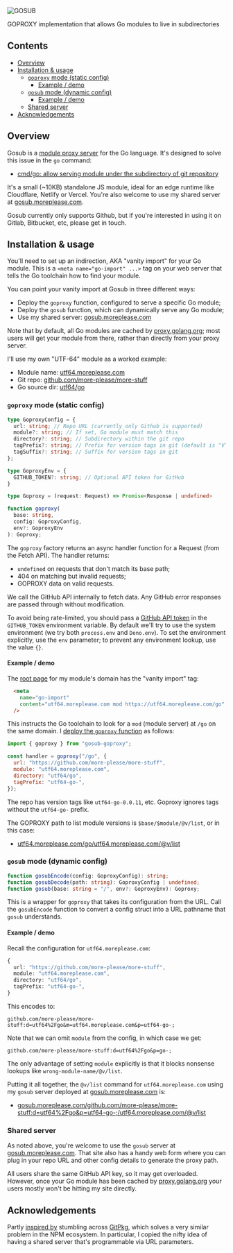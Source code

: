 ![GOSUB](https://raw.githubusercontent.com/more-please/more-stuff/main/gosub/gosub.svg)

GOPROXY implementation that allows Go modules to live in subdirectories

## Contents

<!-- toc -->

- [Overview](#overview)
- [Installation & usage](#installation--usage)
  * [`goproxy` mode (static config)](#goproxy-mode-static-config)
    + [Example / demo](#example--demo)
  * [`gosub` mode (dynamic config)](#gosub-mode-dynamic-config)
    + [Example / demo](#example--demo-1)
  * [Shared server](#shared-server)
- [Acknowledgements](#acknowledgements)

<!-- tocstop -->

## Overview

Gosub is a [module proxy server](https://go.dev/ref/mod#goproxy-protocol) for the Go language. It's designed to solve this issue in the `go` command:

- [cmd/go: allow serving module under the subdirectory of git repository](https://github.com/golang/go/issues/34055)

It's a small (~10KB) standalone JS module, ideal for an edge runtime like Cloudflare, Netlify or Vercel. You're also welcome to use my shared server at [gosub.moreplease.com](https://gosub.moreplease.com).

Gosub currently only supports Github, but if you're interested in using it on Gitlab, Bitbucket, etc, please get in touch.

## Installation & usage

You'll need to set up an indirection, AKA "vanity import" for your Go module. This is a `<meta name="go-import" ...>` tag on your web server that tells the Go toolchain how to find your module.

You can point your vanity import at Gosub in three different ways:

- Deploy the `goproxy` function, configured to serve a specific Go module;
- Deploy the `gosub` function, which can dynamically serve any Go module;
- Use my shared server: [gosub.moreplease.com](https://gosub.moreplease.com)

Note that by default, all Go modules are cached by [proxy.golang.org](https://proxy.golang.org); most users will get your module from there, rather than directly from your proxy server.

I'll use my own "UTF-64" module as a worked example:

- Module name: [utf64.moreplease.com](https://utf64.moreplease.com)
- Git repo: [github.com/more-please/more-stuff](https://github.com/more-please/more-stuff)
- Go source dir: [utf64/go](https://github.com/more-please/more-stuff/tree/main/utf64/go)

### `goproxy` mode (static config)

```TypeScript
type GoproxyConfig = {
  url: string; // Repo URL (currently only Github is supported)
  module?: string; // If set, Go module must match this
  directory?: string; // Subdirectory within the git repo
  tagPrefix?: string; // Prefix for version tags in git (default is "V")
  tagSuffix?: string; // Suffix for version tags in git
};

type GoproxyEnv = {
  GITHUB_TOKEN?: string; // Optional API token for GitHub
}

type Goproxy = (request: Request) => Promise<Response | undefined>

function goproxy(
  base: string,
  config: GoproxyConfig,
  env?: GoproxyEnv
): Goproxy;
```

The `goproxy` factory returns an async handler function for a Request (from the Fetch API). The handler returns:

- `undefined` on requests that don't match its base path;
- 404 on matching but invalid requests;
- GOPROXY data on valid requests.

We call the GitHub API internally to fetch data. Any GitHub error responses are passed through without modification.

To avoid being rate-limited, you should pass a [GitHub API token](https://docs.github.com/en/rest/overview/authenticating-to-the-rest-api?apiVersion=2022-11-28) in the `GITHUB_TOKEN` environment variable. By default we'll try to use the system environment (we try both `process.env` and `Deno.env`). To set the environment explicitly, use the `env` parameter; to prevent any environment lookup, use the value `{}`.

#### Example / demo

The [root page](https://github.com/more-please/more-stuff/blob/main/utf64/website/src/routes/index.tsx) for my module's domain has the "vanity import" tag:

```HTML
  <meta
    name="go-import"
    content="utf64.moreplease.com mod https://utf64.moreplease.com/go"
  />
```

This instructs the Go toolchain to look for a `mod` (module server) at `/go` on the same domain. I [deploy the `goproxy` function](https://github.com/more-please/more-stuff/blob/main/utf64/website/src/routes/go/%5B...goproxy%5D.ts) as follows:

```JavaScript
import { goproxy } from "gosub-goproxy";

const handler = goproxy("/go", {
  url: "https://github.com/more-please/more-stuff",
  module: "utf64.moreplease.com",
  directory: "utf64/go",
  tagPrefix: "utf64-go-",
});
```

The repo has version tags like `utf64-go-0.0.11`, etc. Goproxy ignores tags without the `utf64-go-` prefix.

The GOPROXY path to list module versions is `$base/$module/@v/list`, or in this case:

- [utf64.moreplease.com/go/utf64.moreplease.com/@v/list](https://utf64.moreplease.com/go/utf64.moreplease.com/@v/list)

### `gosub` mode (dynamic config)

```TypeScript
function gosubEncode(config: GoproxyConfig): string;
function gosubDecode(path: string): GoproxyConfig | undefined;
function gosub(base: string = "/", env?: GoproxyEnv): Goproxy;
```

This is a wrapper for `goproxy` that takes its configuration from the URL. Call the `gosubEncode` function to convert a config struct into a URL pathname that `gosub` understands.

#### Example / demo

Recall the configuration for `utf64.moreplease.com`:

```TypeScript
{
  url: "https://github.com/more-please/more-stuff",
  module: "utf64.moreplease.com",
  directory: "utf64/go",
  tagPrefix: "utf64-go-",
}
```

This encodes to:

```
github.com/more-please/more-stuff:d=utf64%2Fgo&m=utf64.moreplease.com&p=utf64-go-;
```

Note that we can omit `module` from the config, in which case we get:

```
github.com/more-please/more-stuff:d=utf64%2Fgo&p=go-;
```

The only advantage of setting `module` explicitly is that it blocks nonsense lookups like `wrong-module-name/@v/list`.

Putting it all together, the `@v/list` command for `utf64.moreplease.com` using my `gosub` server deployed at [gosub.moreplease.com](https://gosub.moreplease.com) is:

- [gosub.moreplease.com/github.com/more-please/more-stuff:d=utf64%2Fgo&p=utf64-go-;/utf64.moreplease.com/@v/list](https://gosub.moreplease.com/github.com/more-please/more-stuff:d=utf64%2Fgo&p=utf64-go-;/utf64.moreplease.com/@v/list)

### Shared server

As noted above, you're welcome to use the `gosub` server at [gosub.moreplease.com](https://gosub.moreplease.com). That site also has a handy web form where you can plug in your repo URL and other config details to generate the proxy path.

All users share the same GitHub API key, so it may get overloaded. However, once your Go module has been cached by [proxy.golang.org](https://proxy.golang.org) your users mostly won't be hitting my site directly.

## Acknowledgements

Partly [inspired by](https://mastodon.scot/@iainmerrick/111069329750890072) stumbling across [GitPkg](https://gitpkg.vercel.app), which solves a very similar problem in the NPM ecosystem. In particular, I copied the nifty idea of having a shared server that's programmable via URL parameters.
